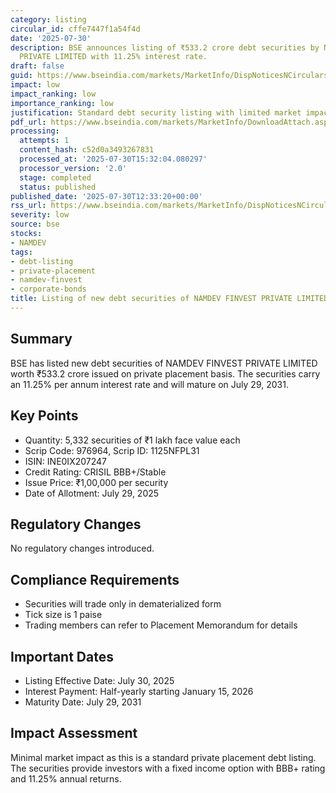 ```yaml
---
category: listing
circular_id: cffe7447f1a54f4d
date: '2025-07-30'
description: BSE announces listing of ₹533.2 crore debt securities by NAMDEV FINVEST
  PRIVATE LIMITED with 11.25% interest rate.
draft: false
guid: https://www.bseindia.com/markets/MarketInfo/DispNoticesNCirculars.aspx?Noticeid={B892F19E-57C8-48E2-844E-2C610C91AC9E}&noticeno=20250730-21&dt=07/30/2025&icount=21&totcount=55&flag=0
impact: low
impact_ranking: low
importance_ranking: low
justification: Standard debt security listing with limited market impact
pdf_url: https://www.bseindia.com/markets/MarketInfo/DownloadAttach.aspx?id=20250730-21&attachedId=
processing:
  attempts: 1
  content_hash: c52d0a3493267831
  processed_at: '2025-07-30T15:32:04.080297'
  processor_version: '2.0'
  stage: completed
  status: published
published_date: '2025-07-30T12:33:20+00:00'
rss_url: https://www.bseindia.com/markets/MarketInfo/DispNoticesNCirculars.aspx?Noticeid={B892F19E-57C8-48E2-844E-2C610C91AC9E}&noticeno=20250730-21&dt=07/30/2025&icount=21&totcount=55&flag=0
severity: low
source: bse
stocks:
- NAMDEV
tags:
- debt-listing
- private-placement
- namdev-finvest
- corporate-bonds
title: Listing of new debt securities of NAMDEV FINVEST PRIVATE LIMITED
---
```


## Summary

BSE has listed new debt securities of NAMDEV FINVEST PRIVATE LIMITED worth ₹533.2 crore issued on private placement basis. The securities carry an 11.25% per annum interest rate and will mature on July 29, 2031.

## Key Points

- Quantity: 5,332 securities of ₹1 lakh face value each
- Scrip Code: 976964, Scrip ID: 1125NFPL31
- ISIN: INE0IX207247
- Credit Rating: CRISIL BBB+/Stable
- Issue Price: ₹1,00,000 per security
- Date of Allotment: July 29, 2025

## Regulatory Changes

No regulatory changes introduced.

## Compliance Requirements

- Securities will trade only in dematerialized form
- Tick size is 1 paise
- Trading members can refer to Placement Memorandum for details

## Important Dates

- Listing Effective Date: July 30, 2025
- Interest Payment: Half-yearly starting January 15, 2026
- Maturity Date: July 29, 2031

## Impact Assessment

Minimal market impact as this is a standard private placement debt listing. The securities provide investors with a fixed income option with BBB+ rating and 11.25% annual returns.